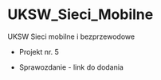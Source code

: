# UKSW_Sieci_Mobilne
UKSW Sieci mobilne i bezprzewodowe

* Projekt nr. 5

* Sprawozdanie - link do dodania
